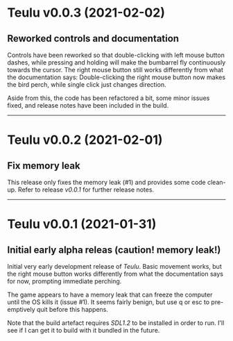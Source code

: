 # Teulu v0.0.3 (2021-02-02)
## Reworked controls and documentation

Controls have been reworked so that double-clicking with left mouse button
dashes, while pressing and holding will make the bumbarrel fly continuously
towards the cursor. The right mouse button still works differently from what
the documentation says: Double-clicking the right mouse button now makes the
bird perch, while single click just changes direction.

Aside from this, the code has been refactored a bit, some minor issues fixed,
and release notes have been included in the build.

--------------
# Teulu v0.0.2 (2021-02-01)
## Fix memory leak

This release only fixes the memory leak (#1) and provides some code clean-up.
Refer to release _v0.0.1_ for further release notes.


--------------
# Teulu v0.0.1 (2021-01-31)
## Initial early alpha releas (caution! memory leak!)

Initial very early development release of _Teulu_. Basic movement works, but
the right mouse button works differently from what the documentation says for
now, prompting immediate perching.

The game appears to have a memory leak that can freeze the computer until the
OS kills it (issue #1). It seems fairly benign, but use q or esc to
pre-emptively quit before this happens.

Note that the build artefact requires _SDL1.2_ to be installed in order to
run. I'll see if I can get it to build with it bundled in the future.

